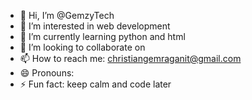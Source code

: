 - 👋 Hi, I’m @GemzyTech
- 👀 I’m interested in web development
- 🌱 I’m currently learning python and html
- 💞️ I’m looking to collaborate on 
- 📫 How to reach me: christiangemraganit@gmail.com
- 😄 Pronouns: 
- ⚡ Fun fact: keep calm and code later

<!---
GemzyTech/GemzyTech is a ✨ special ✨ repository because its `README.md` (this file) appears on your GitHub profile.
You can click the Preview link to take a look at your changes.
--->
